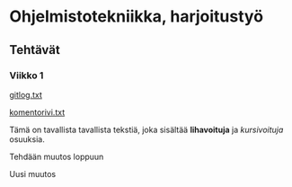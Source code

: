 # Ohjelmistotekniikka, harjoitustyö

## Tehtävät

### Viikko 1

[gitlog.txt](laskarit/viikko1/gitlog.txt)

[komentorivi.txt](laskarit/viikko1/komentorivi.txt)

Tämä on tavallista tavallista tekstiä, joka sisältää **lihavoituja** ja *kursivoituja* osuuksia. 

Tehdään muutos loppuun

Uusi muutos
